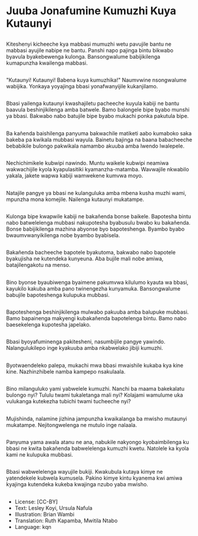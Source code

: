 # Juuba Jonafumine Kumuzhi Kuya Kutaunyi

##
Kiteshenyi kicheeche kya mabbasi mumuzhi wetu pavujile bantu ne mabbasi ayujile nabipe ne bantu. Panshi napo pajinga bintu bikwabo byavula byakebewenga kulonga. Bansongwalume babijikilenga kumapunzha kwailenga mabbasi.

##
"Kutaunyi! Kutaunyi! Babena kuya kumuzhika!" Naumvwine nsongwalume wabijika. Yonkaya yoyajinga bbasi yonafwanyijile kukanjilamo.

##
Bbasi yailenga kutaunyi kwashajiletu pacheeche kuyula kabiji ne bantu baavula beshinjikilenga amba batwele. Bamo balongele bipe byabo munshi ya bbasi. Bakwabo nabo batujile bipe byabo mukachi ponka pakutula bipe.

##
Ba kañenda baishilenga panyuma bakwachile matiketi aabo kumaboko saka bakeba pa kwikala mubbasi wayula. Bainetu bajinga na baana babacheeche bebabikile bulongo pakwikala namambo akuuba amba lwendo lwalepele.

##
Nechichimikele kubwipi nawindo. Muntu waikele kubwipi neamiwa wakwachijile kyola kyapulasitiki kyamanzha-matamba. Wavwajile nkwabilo yakala, jakete wapwa kabiji wamwekene kumvwa moyo.

##
Natajile pangye ya bbasi ne kulanguluka amba mbena kusha muzhi wami, mpunzha mona komejile. Nailenga kutaunyi mukatampe.

##
Kulonga bipe kwapwile kabiji ne bakañenda bonse baikele. Bapotesha bintu nabo batwelelenga mubbasi nakupotesha byabusulu bwabo ku bakañenda. Bonse babijikilenga mazhina abyonse byo bapoteshenga. Byambo byabo bwaumvwanyikilenga nobe byambo byabisela.

##
Bakañenda bacheeche bapotele byakutoma, bakwabo nabo bapotele byakujisha ne kutendeka kunyeuna. Aba bujile mali nobe amiwa, batajilengakotu na menso.

##
Bino byonse byaubiwenga byaimene pakumvwa kilulumo kyauta wa bbasi, kayukilo kakuba amba pano twinengezha kunyamuka. Bansongwalume babujile bapoteshenga kulupuka mubbasi.

##
Bapoteshenga beshinjikilenga mulwabo pakuuba amba balupuke mubbasi. Bamo bapainenga makyengi kubakañenda bapotelenga bintu. Bamo nabo baesekelenga kupotesha japelako.

##
Bbasi byoyafuminenga pakitesheni, nasumbijile pangye yawindo. Nalangulukilepo inge kyakuuba amba nkabwelako jibiji kumuzhi.

##
Byotwaendeleko palepa, mukachi mwa bbasi mwaishile kukaba kya kine kine. Nazhinzhibele namba kampepo nsakulaala.

##
Bino milanguluko yami yabwelele kumuzhi. Nanchi ba maama bakekalatu bulongo nyi? Tululu twami tukaletanga mali nyi? Kolajami wamulume uka vulukanga kutekezha tubichi twami tucheeche nyi?

##
Mujishinda, nalamine jizhina jampunzha kwaikalanga ba mwisho mutaunyi mukatampe. Nejitongwelenga ne mutulo inge nalaala.

##
Panyuma yama awala atanu ne ana, nabukile nakyongo kyobaimbilenga ku bbasi ne kwita bakañenda babwelelenga kumuzhi kwetu. Natolele ka kyola kami ne kulupuka mubbasi.

##
Bbasi wabwelelenga wayujile bukiji. Kwakubula kutaya kimye ne yatendekele kubwela kumusela. Pakino kimye kintu kyanema kwi amiwa kyajinga kutendeka kukeba kwajinga nzubo yaba mwisho.

##
* License: [CC-BY]
* Text: Lesley Koyi, Ursula Nafula
* Illustration: Brian Wambi
* Translation: Ruth Kapamba, Mwitila Ntabo
* Language: kqn
